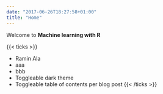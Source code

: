 ```yaml
---
date: "2017-06-26T18:27:58+01:00"
title: "Home"
---
```


Welcome to **Machine learning with R**

{{< ticks >}}
* Ramin Ala
* aaa
* bbb
* Toggleable dark theme
* Toggleable table of contents per blog post
{{< /ticks >}}
